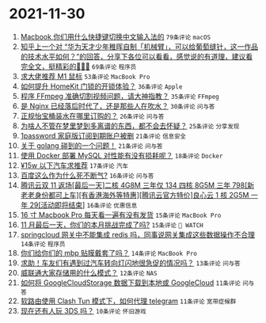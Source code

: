 # 2021-11-30

1. [Macbook,你们用什么快捷键切换中文输入法的](https://www.v2ex.com/t/818939) `79条评论` `macOS`
1. [知乎上一个对 “华为天才少年稚晖自制「机械臂」，可以给葡萄缝针，这一作品的技术水平如何？”的回答，分享下各位可以看看，感觉说的有道理，建议看完全文，挺精彩的🤣🤣🤣](https://www.v2ex.com/t/818919) `69条评论` `程序员`
1. [求大佬推荐 M1 鼠标](https://www.v2ex.com/t/818904) `53条评论` `MacBook Pro`
1. [如何提升 HomeKit 门锁的开锁体验？](https://www.v2ex.com/t/818910) `36条评论` `Apple`
1. [程序 FFmpeg 准确切割视频问题，请大神指教？](https://www.v2ex.com/t/818943) `35条评论` `FFmpeg`
1. [是 Nginx 已经落后时代了，还是那些人在吹水？](https://www.v2ex.com/t/818960) `30条评论` `问与答`
1. [正规怡宝桶装水在哪里订购的？](https://www.v2ex.com/t/818962) `26条评论` `问与答`
1. [为啥人不管在梦里梦到多离谱的东西，都不会去怀疑？](https://www.v2ex.com/t/818999) `25条评论` `分享发现`
1. [1password 家庭版订阅到期账户被删](https://www.v2ex.com/t/818989) `21条评论` `信息安全`
1. [关于 golang 碰到的一个问题！](https://www.v2ex.com/t/818927) `21条评论` `问与答`
1. [使用 Docker 部署 MySQL 对性能有没有损耗呢？](https://www.v2ex.com/t/818918) `18条评论` `Docker`
1. [¥15w 以下汽车求推荐](https://www.v2ex.com/t/818940) `17条评论` `汽车`
1. [百度这么作为什么死不断气?](https://www.v2ex.com/t/818985) `16条评论` `问与答`
1. [腾讯云双 11 返场[最后一天]二核 4G8M 三年仅 134 四核 8G5M 三年 798[新老老身份都可上车][有香港海外等特惠][腾讯云官方特价]良心云 1 核 2G5M 一年 29[活动即将结束]](https://www.v2ex.com/t/818912) `16条评论` `优惠信息`
1. [16 寸 Macbook Pro 每天看一遍有没有发货](https://www.v2ex.com/t/818958) `15条评论` `MacBook Pro`
1. [11 月最后一天，你们的本月挑战完成了吗?](https://www.v2ex.com/t/818917) `15条评论` ` WATCH`
1. [springcloud 网关中不能集成 redis 吗，同事说网关集成这些数据操作不合理](https://www.v2ex.com/t/818983) `14条评论` `程序员`
1. [你们给你们的 mbp 贴膜戴套了吗？](https://www.v2ex.com/t/818979) `14条评论` `MacBook Pro`
1. [求助！车友们有遇到过汽车转向灯闪地很急促的情况吗？](https://www.v2ex.com/t/818913) `13条评论` `问与答`
1. [威联通大家存储用的什么模式？](https://www.v2ex.com/t/818957) `12条评论` `NAS`
1. [如何将 GoogleCloudStorage 数据下载到本地或 GoogleCloud](https://www.v2ex.com/t/818966) `11条评论` `问与答`
1. [软路由使用 Clash Tun 模式下，如何代理 telegram](https://www.v2ex.com/t/818923) `11条评论` `宽带症候群`
1. [现在还有人玩 3DS 吗？](https://www.v2ex.com/t/818984) `10条评论` `怀旧游戏`

